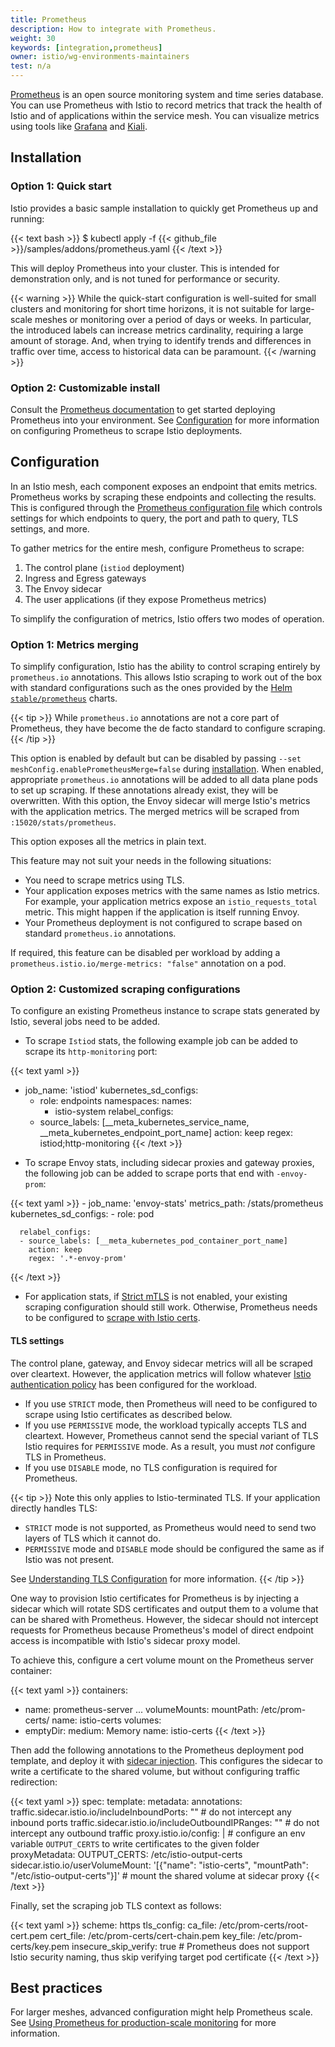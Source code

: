 ```yaml
---
title: Prometheus
description: How to integrate with Prometheus.
weight: 30
keywords: [integration,prometheus]
owner: istio/wg-environments-maintainers
test: n/a
---
```


[Prometheus](https://prometheus.io/) is an open source monitoring system and time series database.
You can use Prometheus with Istio to record metrics that track the health of Istio and of
applications within the service mesh. You can visualize metrics using tools like
[Grafana](/pt-br/docs/ops/integrations/grafana/) and [Kiali](/pt-br/docs/tasks/observability/kiali/).

## Installation

### Option 1: Quick start

Istio provides a basic sample installation to quickly get Prometheus up and running:

{{< text bash >}}
$ kubectl apply -f {{< github_file >}}/samples/addons/prometheus.yaml
{{< /text >}}

This will deploy Prometheus into your cluster. This is intended for demonstration only, and is not tuned for performance or security.

{{< warning >}}
While the quick-start configuration is well-suited for small clusters and monitoring for short time horizons,
it is not suitable for large-scale meshes or monitoring over a period of days or weeks. In particular,
the introduced labels can increase metrics cardinality, requiring a large amount of storage. And, when trying
to identify trends and differences in traffic over time, access to historical data can be paramount.
{{< /warning >}}

### Option 2: Customizable install

Consult the [Prometheus documentation](https://www.prometheus.io/) to get started
deploying Prometheus into your environment. See [Configuration](#configuration)
for more information on configuring Prometheus to scrape Istio deployments.

## Configuration

In an Istio mesh, each component exposes an endpoint that emits metrics. Prometheus works
by scraping these endpoints and collecting the results. This is configured through the
[Prometheus configuration file](https://prometheus.io/docs/prometheus/latest/configuration/configuration/)
which controls settings for which endpoints to query, the port and path to query, TLS settings, and more.

To gather metrics for the entire mesh, configure Prometheus to scrape:

1. The control plane (`istiod` deployment)
1. Ingress and Egress gateways
1. The Envoy sidecar
1. The user applications (if they expose Prometheus metrics)

To simplify the configuration of metrics, Istio offers two modes of operation.

### Option 1: Metrics merging

To simplify configuration, Istio has the ability to control scraping entirely by
`prometheus.io` annotations. This allows Istio scraping to work out of the box with
standard configurations such as the ones provided by the
[Helm `stable/prometheus`](https://github.com/helm/charts/tree/master/stable/prometheus) charts.

{{< tip >}}
While `prometheus.io` annotations are not a core part of Prometheus,
they have become the de facto standard to configure scraping.
{{< /tip >}}

This option is enabled by default but can be disabled by passing
`--set meshConfig.enablePrometheusMerge=false` during [installation](/pt-br/docs/setup/install/istioctl/).
When enabled, appropriate `prometheus.io` annotations will be added to all data plane pods to set up scraping.
If these annotations already exist, they will be overwritten. With this option, the Envoy sidecar will
merge Istio's metrics with the application metrics. The merged metrics will be scraped from `:15020/stats/prometheus`.

This option exposes all the metrics in plain text.

This feature may not suit your needs in the following situations:

* You need to scrape metrics using TLS.
* Your application exposes metrics with the same names as Istio metrics. For example,
  your application metrics expose an `istio_requests_total` metric.
  This might happen if the application is itself running Envoy.
* Your Prometheus deployment is not configured to scrape based on standard `prometheus.io` annotations.

If required, this feature can be disabled per workload by adding a `prometheus.istio.io/merge-metrics: "false"` annotation on a pod.

### Option 2: Customized scraping configurations

To configure an existing Prometheus instance to scrape stats generated by Istio, several jobs need to be added.

* To scrape `Istiod` stats, the following example job can be added to scrape its `http-monitoring` port:

{{< text yaml >}}
- job_name: 'istiod'
  kubernetes_sd_configs:
  - role: endpoints
    namespaces:
      names:
      - istio-system
  relabel_configs:
  - source_labels: [__meta_kubernetes_service_name, __meta_kubernetes_endpoint_port_name]
    action: keep
    regex: istiod;http-monitoring
{{< /text >}}

* To scrape Envoy stats, including sidecar proxies and gateway proxies,
  the following job can be added to scrape ports that end with `-envoy-prom`:

{{< text yaml >}}
    - job_name: 'envoy-stats'
      metrics_path: /stats/prometheus
      kubernetes_sd_configs:
      - role: pod

      relabel_configs:
      - source_labels: [__meta_kubernetes_pod_container_port_name]
        action: keep
        regex: '.*-envoy-prom'
{{< /text >}}

* For application stats, if [Strict mTLS](/pt-br/docs/tasks/security/authentication/authn-policy/#globally-enabling-istio-mutual-tls-in-strict-mode)
  is not enabled, your existing scraping configuration should still work. Otherwise,
  Prometheus needs to be configured to [scrape with Istio certs](#tls-settings).

#### TLS settings

The control plane, gateway, and Envoy sidecar metrics will all be scraped over cleartext.
However, the application metrics will follow whatever [Istio authentication policy](/pt-br/docs/tasks/security/authentication/authn-policy) has been configured
for the workload.

* If you use `STRICT` mode, then Prometheus will need to be configured to scrape using Istio certificates as described below.
* If you use `PERMISSIVE` mode, the workload typically accepts TLS and cleartext. However, Prometheus cannot send the special variant of TLS Istio requires for `PERMISSIVE` mode. As a result, you must *not* configure TLS in Prometheus.
* If you use `DISABLE` mode, no TLS configuration is required for Prometheus.

{{< tip >}}
Note this only applies to Istio-terminated TLS. If your application directly handles TLS:
* `STRICT` mode is not supported, as Prometheus would need to send two layers of TLS which it cannot do.
* `PERMISSIVE` mode and `DISABLE` mode should be configured the same as if Istio was not present.

See [Understanding TLS Configuration](/pt-br/docs/ops/configuration/traffic-management/tls-configuration/) for more information.
{{< /tip >}}

One way to provision Istio certificates for Prometheus is by injecting a sidecar
which will rotate SDS certificates and output them to a volume that can be shared with Prometheus.
However, the sidecar should not intercept requests for Prometheus because Prometheus's
model of direct endpoint access is incompatible with Istio's sidecar proxy model.

To achieve this, configure a cert volume mount on the Prometheus server container:

{{< text yaml >}}
containers:
  - name: prometheus-server
    ...
    volumeMounts:
      mountPath: /etc/prom-certs/
      name: istio-certs
volumes:
  - emptyDir:
      medium: Memory
    name: istio-certs
{{< /text >}}

Then add the following annotations to the Prometheus deployment pod template,
and deploy it with [sidecar injection](/pt-br/docs/setup/additional-setup/sidecar-injection/).
This configures the sidecar to write a certificate to the shared volume, but without configuring traffic redirection:

{{< text yaml >}}
spec:
  template:
    metadata:
      annotations:
        traffic.sidecar.istio.io/includeInboundPorts: ""   # do not intercept any inbound ports
        traffic.sidecar.istio.io/includeOutboundIPRanges: ""  # do not intercept any outbound traffic
        proxy.istio.io/config: |  # configure an env variable `OUTPUT_CERTS` to write certificates to the given folder
          proxyMetadata:
            OUTPUT_CERTS: /etc/istio-output-certs
        sidecar.istio.io/userVolumeMount: '[{"name": "istio-certs", "mountPath": "/etc/istio-output-certs"}]' # mount the shared volume at sidecar proxy
{{< /text >}}

Finally, set the scraping job TLS context as follows:

{{< text yaml >}}
scheme: https
tls_config:
  ca_file: /etc/prom-certs/root-cert.pem
  cert_file: /etc/prom-certs/cert-chain.pem
  key_file: /etc/prom-certs/key.pem
  insecure_skip_verify: true  # Prometheus does not support Istio security naming, thus skip verifying target pod certificate
{{< /text >}}

## Best practices

For larger meshes, advanced configuration might help Prometheus scale.
See [Using Prometheus for production-scale monitoring](/pt-br/docs/ops/best-practices/observability/#using-prometheus-for-production-scale-monitoring)
for more information.

